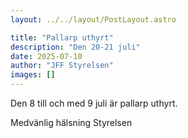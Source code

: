```yaml
---
layout: ../../layout/PostLayout.astro

title: "Pallarp uthyrt"
description: "Den 20-21 juli"
date: 2025-07-10
author: "JFF Styrelsen"
images: []
---
```


Den 8 till och med 9 juli är pallarp uthyrt.

Medvänlig hälsning
Styrelsen
